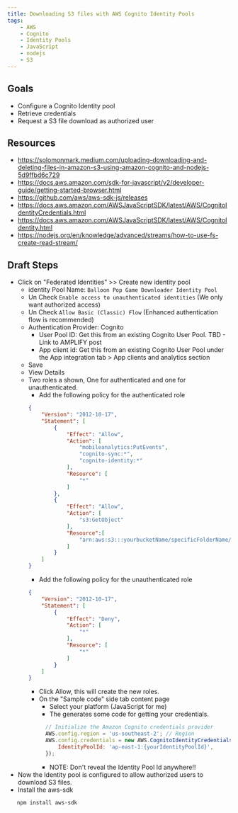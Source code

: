 ```yaml
---
title: Downloading S3 files with AWS Cognito Identity Pools
tags: 
    - AWS
    - Cognito
    - Identity Pools
    - JavaScript
    - nodejs
    - S3
---
```


## Goals
- Configure a Cognito Identity pool
- Retrieve credentials
- Request a S3 file download as authorized user

## Resources
- https://solomonmark.medium.com/uploading-downloading-and-deleting-files-in-amazon-s3-using-amazon-cognito-and-nodejs-5d9ffbd6c729
- https://docs.aws.amazon.com/sdk-for-javascript/v2/developer-guide/getting-started-browser.html
- https://github.com/aws/aws-sdk-js/releases
- https://docs.aws.amazon.com/AWSJavaScriptSDK/latest/AWS/CognitoIdentityCredentials.html
- https://docs.aws.amazon.com/AWSJavaScriptSDK/latest/AWS/CognitoIdentity.html
- https://nodejs.org/en/knowledge/advanced/streams/how-to-use-fs-create-read-stream/

## Draft Steps
- Click on "Federated Identities" >> Create new identity pool
  - identity Pool Name: `Balloon Pop Game Downloader Identity Pool`
  - Un Check `Enable access to unauthenticated identities` (We only want authorized access)
  - Un Check `Allow Basic (Classic) Flow` (Enhanced authentication flow is recommended)
  - Authentication Provider: Cognito
    - User Pool ID: Get this from an existing Cognito User Pool.
        TBD - Link to AMPLIFY post
    - App client id: Get this from an existing Cognito User Pool under the App integration tab > App clients and analytics section
  - Save
  - View Details
  - Two roles a shown, One for authenticated and one for unauthenticated.
    - Add the following policy for the authenticated role
    ```json
    {
        "Version": "2012-10-17",
        "Statement": [
            {
                "Effect": "Allow",
                "Action": [
                    "mobileanalytics:PutEvents",
                    "cognito-sync:*",
                    "cognito-identity:*"
                ],
                "Resource": [
                    "*"
                ]
            },
            {
                "Effect": "Allow",
                "Action": [
                    "s3:GetObject"
                ],
                "Resource":[
                    "arn:aws:s3:::yourbucketName/specificFolderName/*"
                ]
            }
        ]
    }
    ```
    - Add the following policy for the unauthenticated role
    ```json
    {
        "Version": "2012-10-17",
        "Statement": [
            {
                "Effect": "Deny",
                "Action": [
                    "*"
                ],
                "Resource": [
                    "*"
                ]
            }
        ]
    }
    ```
    - Click Allow, this will create the new roles.
    - On the "Sample code" side tab content page
      - Select your platform (JavaScript for me)
      - The generates some code for getting your credentials.
      ```JavaScript
        // Initialize the Amazon Cognito credentials provider
        AWS.config.region = 'us-southeast-2'; // Region
        AWS.config.credentials = new AWS.CognitoIdentityCredentials({
            IdentityPoolId: 'ap-east-1:{yourIdentityPoolId}',
        });
      ```
      - NOTE: Don't reveal the Identity Pool Id anywhere!!
- Now the Identity pool is configured to allow authorized users to download S3 files.
- Install the aws-sdk
```bash
   npm install aws-sdk
```

